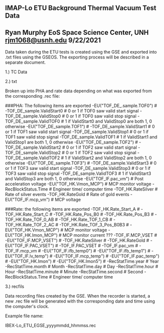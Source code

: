 IMAP-Lo ETU Background Thermal Vacuum Test Data
-----
Ryan Murphy
EoS Space Science Center, UNH
rjm1068@usnh.edu
9/22/2021
-----

Data taken during the ETU tests is created using the GSE and exported into .txt files using the GSEOS.
The exporting process will be described in a separate document.

1.) TC Data

2.) txt

Broken up into PHA and rate data depending on what was exported from the corresponding .rec file:

###PHA: The following items are exported
-EU("TOF_DE_.sample.TOF0") #
-TOF_DE_sample.ValidStart0 # 0 or 1 if TOF0 saw valid start signal
-TOF_DE_sample.ValidStop0 # 0 or 1 if TOF0 saw valid stop signal
-TOF_DE_sample.ValidTOF0 # 1 if ValidStart0 and ValidStop0 are both 1, 0 otherwise
-EU("TOF_DE_sample.TOF1") #
-TOF_DE_sample.ValidStart1 # 0 or 1 if TOF1 saw valid start signal
-TOF_DE_sample.ValidStop1 # 0 or 1 if TOF1 saw valid stop signal
-TOF_DE_sample.ValidTOF1 # 1 if ValidStart1 and ValidStop1 are both 1, 0 otherwise
-EU("TOF_DE_sample.TOF2") #
-TOF_DE_sample.ValidStart2 # 0 or 1 if TOF2 saw valid start signal
-TOF_DE_sample.ValidStop2 # 0 or 1 if TOF2 saw valid stop signal
-TOF_DE_sample.ValidTOF2 # 1 if ValidStart2 and ValidStop2 are both 1, 0 otherwise
-EU("TOF_DE_sample.TOF3") #
-TOF_DE_sample.ValidStart3 # 0 or 1 if TOF3 saw valid start signal
-TOF_DE_sample.ValidStop3 # 0 or 1 if TOF3 saw valid stop signal
-TOF_DE_sample.ValidTOF3 # 1 if ValidStart3 and ValidStop3 are both 1, 0 otherwise
-EU("TOF_IF.pac_vm") # Post acceleration voltage
-EU("TOF_HK.Vmon_MCP") # MCP monitor voltage
-RecBlockStatus.Time # Engineer time/ computer time
-TOF_HK.RateSilver # Rate of silver events
-TOF_HK.RateGold # Rate of gold events
-EU("TOF_IF.mcp_vm") # MCP voltage

###Rate: the following items are exported
-TOF_HK.Rate_Start_A #
-TOF_HK.Rate_Start_C #
-TOF_HK.Rate_Pos_B0 #
-TOF_HK.Rate_Pos_B3 #
-TOF_HK.Rate_TOF_0_AB #
-TOF_HK.Rate_TOF_1_CB #
-TOF_HK.Rate_TOF_2_AC #
-TOF_HK.Rate_TOF_3_Pos_B0B3 #
-EU("TOF_HK.Vmon_MCP") # MCP monitor voltage
-EU("TOF_HK.Imon_MCP") # MCP monitor current ???
-TOF_IF.MCP_VSET #
-EU("TOF_IF.MCP_VSET") #
-TOF_HK.RateSilver #
-TOF_HK.RateGold #
-EU("TOF_IF.PAC_VSET") #
-TOF_IF.PAC_VSET #
-TOF_IF.pac_vm #
-TOF_IF.mcp_vm #
-EU("TOF_IF.ifb_temp0") #
-EU("TOF_IF.ifb_temp1") #
-EU("TOF_IF.lv_temp") #
-EU("TOF_IF.mcp_temp") #
-EU("TOF_IF.pac_temp") #
-EU("TOF_HK.Imon") #
-EU("TOF_HK.Imon5") #
-RecStatTime.year # Year
-RecStatTime.month # Month
-RecStatTime.day # Day
-RecStatTime.hour # Hour
-RecStatTime.minute # Minute
-RecStatTime.second # Second
-RecBlockStatus.Time # Engineer time/ computer time

3.) recfils

Data recording files created by the GSE. When the recorder is started, a new .rec file will be generated
with the corresponding date and time using the computer's clock.

Example file name:

IBEX-Lo_ETU_EGSE_yyyymmdd_hhmmss.rec